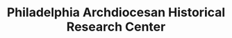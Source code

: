 ---
layout: repo
title: "Philadelphia Archdiocesan Historical Research Center"
id: 15593
permalink: repos/15593/
---